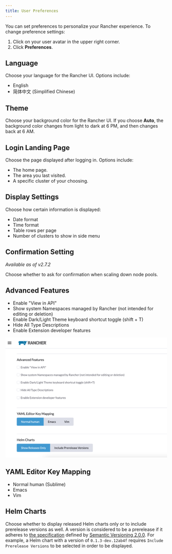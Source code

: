```yaml
---
title: User Preferences
---
```


You can set preferences to personalize your Rancher experience. To change preference settings:

1. Click on your user avatar in the upper right corner.
1. Click **Preferences**.

## Language

Choose your language for the Rancher UI. Options include:

- English
- 简体中文 (Simplified Chinese)

## Theme

Choose your background color for the Rancher UI. If you choose **Auto**, the background color changes from light to dark at 6 PM, and then changes back at 6 AM.

## Login Landing Page

Choose the page displayed after logging in. Options include:

- The home page.
- The area you last visited.
- A specific cluster of your choosing.

## Display Settings

Choose how certain information is displayed:

- Date format
- Time format
- Table rows per page
- Number of clusters to show in side menu

## Confirmation Setting

_Available as of v2.7.2_

Choose whether to ask for confirmation when scaling down node pools.

## Advanced Features

- Enable "View in API"
- Show system Namespaces managed by Rancher (not intended for editing or deletion)
- Enable Dark/Light Theme keyboard shortcut toggle (shift + T)
- Hide All Type Descriptions
- Enable Extension developer features

![](/img/user-preferences-2-7.png)

## YAML Editor Key Mapping

- Normal human (Sublime)
- Emacs
- Vim

## Helm Charts

Choose whether to display released Helm charts only or to include prerelease versions as well. A version is considered to be a prerelease if it adheres to [the specification](https://semver.org/#spec-item-9) defined by [Semantic Versioning 2.0.0](https://semver.org/). For example, a Helm chart with a version of `0.1.3-dev.12ab4f` requires `Include Prerelease Versions` to be selected in order to be displayed.
